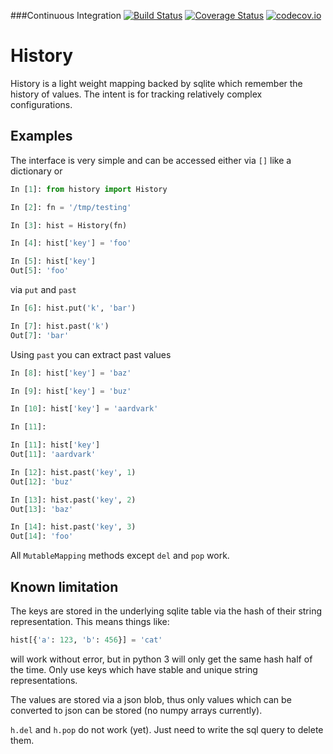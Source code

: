 ###Continuous Integration
[![Build Status](https://travis-ci.org/Nikea/history.svg?branch=master)](https://travis-ci.org/Nikea/history)
[![Coverage Status](https://coveralls.io/repos/Nikea/history/badge.svg?branch=master&service=github)](https://coveralls.io/github/Nikea/history?branch=master)
[![codecov.io](http://codecov.io/github/Nikea/history/coverage.svg?branch=master)](http://codecov.io/github/Nikea/history?branch=master)


# History

History is a light weight mapping backed by sqlite which remember the
history of values.  The intent is for tracking relatively complex
configurations.


## Examples

The interface is very simple and can be accessed either via `[]` like
a dictionary or

```python
In [1]: from history import History

In [2]: fn = '/tmp/testing'

In [3]: hist = History(fn)

In [4]: hist['key'] = 'foo'

In [5]: hist['key']
Out[5]: 'foo'

```

via `put` and `past`

```python
In [6]: hist.put('k', 'bar')

In [7]: hist.past('k')
Out[7]: 'bar'

```

Using `past` you can extract past values

```python
In [8]: hist['key'] = 'baz'

In [9]: hist['key'] = 'buz'

In [10]: hist['key'] = 'aardvark'

In [11]:

In [11]: hist['key']
Out[11]: 'aardvark'

In [12]: hist.past('key', 1)
Out[12]: 'buz'

In [13]: hist.past('key', 2)
Out[13]: 'baz'

In [14]: hist.past('key', 3)
Out[14]: 'foo'

```

All `MutableMapping` methods except `del` and `pop` work.


## Known limitation

The keys are stored in the underlying sqlite table via the
hash of their string representation.  This means things like:

```python
hist[{'a': 123, 'b': 456}] = 'cat'
```

will work without error, but in python 3 will only get the same hash
half of the time.  Only use keys which have stable and unique
string representations.

The values are stored via a json blob, thus only values which can be
converted to json can be stored (no numpy arrays currently).

`h.del` and `h.pop` do not work (yet).  Just need to write the
sql query to delete them.